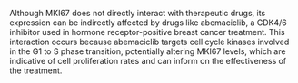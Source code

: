 Although MKI67 does not directly interact with therapeutic drugs, its expression can be indirectly affected by drugs like abemaciclib, a CDK4/6 inhibitor used in hormone receptor-positive breast cancer treatment. This interaction occurs because abemaciclib targets cell cycle kinases involved in the G1 to S phase transition, potentially altering MKI67 levels, which are indicative of cell proliferation rates and can inform on the effectiveness of the treatment.
